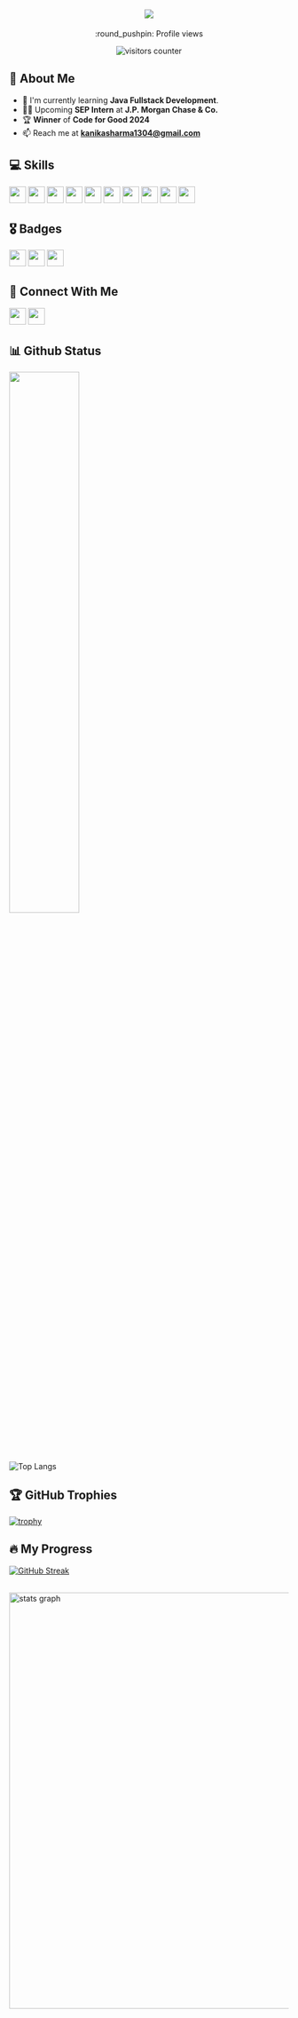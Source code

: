 <h1 align="center">
  <a href="https://git.io/typing-svg">
    <img src="https://readme-typing-svg.herokuapp.com/?lines=HHi,+I'm+Kanika+Sharma!+👋&center=true&size=30">
  </a>
</h1>

<p align="center">:round_pushpin: Profile views</p>
<div align="center">
    <img alt="visitors counter" src="https://profile-counter.glitch.me/Kanika0304/count.svg">
</div>

## 💮 About Me
- 🧠 I'm currently learning **Java Fullstack Development**.
- 👩‍💻 Upcoming **SEP Intern** at **J.P. Morgan Chase & Co.**
- 🏆 **Winner** of **Code for Good 2024**
- 📫 Reach me at **kanikasharma1304@gmail.com**

## 💻 Skills
<p>
<img src="https://img.shields.io/badge/Java-%23ED8B00.svg?style=for-the-badge&logo=Java&logoColor=white" height="30px">
<img src="https://img.shields.io/badge/Spring_Boot-%236DB33F.svg?style=for-the-badge&logo=springboot&logoColor=white" height="30px">
<img src="https://img.shields.io/badge/React-%2320232a.svg?style=for-the-badge&logo=react&logoColor=%2361DAFB" height="30px">
<img src="https://img.shields.io/badge/HTML-%23E34F26.svg?style=for-the-badge&logo=html5&logoColor=white" height="30px">
<img src="https://img.shields.io/badge/CSS-%231572B6.svg?style=for-the-badge&logo=css3&logoColor=white" height="30px">
<img src="https://img.shields.io/badge/JavaScript-%23323330.svg?style=for-the-badge&logo=javascript&logoColor=%23F7DF1E" height="30px">
<img src="https://img.shields.io/badge/MySQL-%234479A1.svg?style=for-the-badge&logo=mysql&logoColor=white" height="30px">
<img src="https://img.shields.io/badge/Python-%233776AB.svg?style=for-the-badge&logo=python&logoColor=white" height="30px">
<img src="https://img.shields.io/badge/Postman-%23FF6C37.svg?style=for-the-badge&logo=postman&logoColor=white" height="30px">
<img src="https://img.shields.io/badge/JIRA-%230A0FFF.svg?style=for-the-badge&logo=jira&logoColor=white" height="30px">
</p>

## 🎖️ Badges
<p>
  <img src="https://img.shields.io/badge/Hackathon%20Winner-%23FF5733.svg?style=for-the-badge&logo=hackathon&logoColor=white" height="30px">
  <img src="https://img.shields.io/badge/Open%20Source%20Contributor-%230A66C2.svg?style=for-the-badge&logo=opensourceinitiative&logoColor=white" height="30px">
  <img src="https://img.shields.io/badge/Code%20for%20Good%202024-%23FFD700.svg?style=for-the-badge&logo=codeforces&logoColor=white" height="30px">
</p>

## 👥 Connect With Me
<p>
<a href="https://www.linkedin.com/in/kanika-sharma-100401249/"><img src="https://img.shields.io/badge/linkedin-%230077B5.svg?style=for-the-badge&logo=linkedin&logoColor=white" height="30px"></a>
<a href="mailto:kanikasharma1304@gmail.com"><img src="https://img.shields.io/badge/Email-%23D14836.svg?style=for-the-badge&logo=gmail&logoColor=white" height="30px"></a>
</p>

## 📊 Github Status

<a href="https://github.com/Kanika0304"><img width="50%" src="https://github-readme-stats.vercel.app/api?username=Kanika0304&theme=radical&title_color=ff3068"></a>

![Top Langs](https://github-readme-stats.vercel.app/api/top-langs/?username=Kanika0304&hide_progress=true&theme=radical)

## 🏆 GitHub Trophies

[![trophy](https://github-profile-trophy.vercel.app/?username=Kanika0304&theme=darkhub)](https://github.com/ryo-ma/github-profile-trophy)

## 🔥 My Progress
[![GitHub Streak](https://streak-stats.demolab.com/?user=Kanika0304&theme=highcontrast)](https://git.io/streak-stats)

<br>
<div>
  <img src="http://github-profile-summary-cards.vercel.app/api/cards/profile-details?username=Kanika0304&theme=bear" width="750" alt="stats graph"/>
</div>
